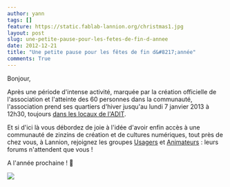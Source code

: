 ```yaml
---
author: yann
tags: []
feature: https://static.fablab-lannion.org/christmas1.jpg
layout: post
slug: une-petite-pause-pour-les-fetes-de-fin-d-annee
date: 2012-12-21
title: "Une petite pause pour les fêtes de fin d&#8217;année"
comments: True
---
```

Bonjour,

Après une période d'intense activité, marquée par la création officielle de
l'association et l'atteinte des 60 personnes dans la communauté, l'association
prend ses quartiers d'hiver jusqu'au lundi 7 janvier 2013 à 12h30, toujours
[dans les locaux de l'ADIT](/contact/).

Et si d'ici là vous débordez de joie à l'idée d'avoir enfin accès à une
communauté de zinzins de création et de cultures numériques, tout près de chez
vous, à Lannion, rejoignez les groupes [Usagers](/groupes/usagers) et
[Animateurs](/groupes/animateurs) : leurs forums n'attendent que vous !

A l'année prochaine ! 🙂

[![](http://craftjam.co.uk/images/laser%20cut%20snowflake%20charm%20card.jpg)](http://craftjam.co.uk/images/laser%20cut%20snowflake%20charm%20card.jpg)


